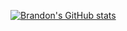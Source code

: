[![Brandon's GitHub stats](https://github-readme-stats.vercel.app/api?username=brandonin)](https://github.com/brandonin/github-readme-stats)
